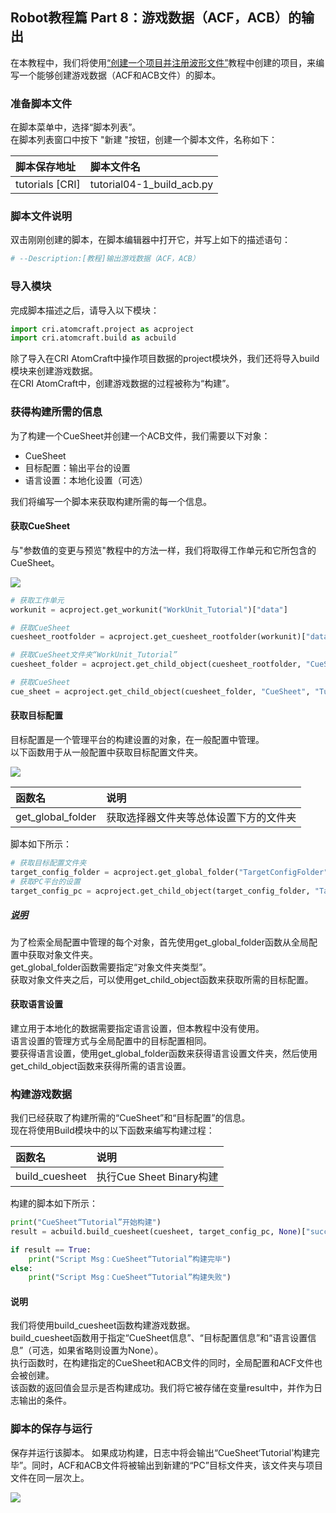 ## Robot教程篇 Part 8：游戏数据（ACF，ACB）的输出

在本教程中，我们将使用<a href="../Ch-2-Project-Module/Atom_Craft_Robot_Part_06.md" target="_blank">“创建一个项目并注册波形文件”</a>教程中创建的项目，来编写一个能够创建游戏数据（ACF和ACB文件）的脚本。

### 准备脚本文件
在脚本菜单中，选择“脚本列表”。<br/>
在脚本列表窗口中按下 "新建 "按钮，创建一个脚本文件，名称如下：

| 脚本保存地址     | 脚本文件名                  |
|:-----------------|:----------------------------|
| tutorials [CRI]  | tutorial04-1_build_acb.py   |

### 脚本文件说明
双击刚刚创建的脚本，在脚本编辑器中打开它，并写上如下的描述语句：

```python
# --Description:[教程]输出游戏数据（ACF，ACB）
```

### 导入模块
完成脚本描述之后，请导入以下模块：

```python
import cri.atomcraft.project as acproject
import cri.atomcraft.build as acbuild
```

除了导入在CRI AtomCraft中操作项目数据的project模块外，我们还将导入build模块来创建游戏数据。<br/>
在CRI AtomCraft中，创建游戏数据的过程被称为“构建”。

### 获得构建所需的信息
为了构建一个CueSheet并创建一个ACB文件，我们需要以下对象：
* CueSheet
* 目标配置：输出平台的设置
* 语言设置：本地化设置（可选）

我们将编写一个脚本来获取构建所需的每一个信息。

#### 获取CueSheet
与"参数值的变更与预览"教程中的方法一样，我们将取得工作单元和它所包含的CueSheet。

![](https://game.criware.jp/wp-content/uploads/2020/11/robot_07_01.png)

```python
# 获取工作单元
workunit = acproject.get_workunit("WorkUnit_Tutorial")["data"]

# 获取CueSheet
cuesheet_rootfolder = acproject.get_cuesheet_rootfolder(workunit)["data"]

# 获取CueSheet文件夹“WorkUnit_Tutorial”
cuesheet_folder = acproject.get_child_object(cuesheet_rootfolder, "CueSheetFolder", "WorkUnit_Tutorial")["data"]

# 获取CueSheet
cue_sheet = acproject.get_child_object(cuesheet_folder, "CueSheet", "Tutorial")["data"]
```

#### 获取目标配置
目标配置是一个管理平台的构建设置的对象，在一般配置中管理。<br/>
以下函数用于从一般配置中获取目标配置文件夹。

![](https://game.criware.jp/wp-content/uploads/2020/11/robot_07_02.png)

| 函数名            | 说明                |
|:------------------|:--------------------|
| get_global_folder | 获取选择器文件夹等总体设置下方的文件夹 |

脚本如下所示：

```python
# 获取目标配置文件夹
target_config_folder = acproject.get_global_folder("TargetConfigFolder")["data"]
# 获取PC平台的设置
target_config_pc = acproject.get_child_object(target_config_folder, "TargetConfigPc", "PC")["data"]
```

##### <u>说明</u>
为了检索全局配置中管理的每个对象，首先使用get_global_folder函数从全局配置中获取对象文件夹。<br/>
get_global_folder函数需要指定“对象文件夹类型”。<br/>
获取对象文件夹之后，可以使用get_child_object函数来获取所需的目标配置。

#### 获取语言设置
建立用于本地化的数据需要指定语言设置，但本教程中没有使用。<br/>
语言设置的管理方式与全局配置中的目标配置相同。<br/>
要获得语言设置，使用get_global_folder函数来获得语言设置文件夹，然后使用get_child_object函数来获得所需的语言设置。

### 构建游戏数据
我们已经获取了构建所需的“CueSheet”和“目标配置”的信息。<br/>
现在将使用Build模块中的以下函数来编写构建过程：

| 函数名         | 说明                 |
|:---------------|:---------------------|
| build_cuesheet | 执行Cue Sheet Binary构建 |

构建的脚本如下所示：

```python
print("CueSheet“Tutorial”开始构建")
result = acbuild.build_cuesheet(cuesheet, target_config_pc, None)["succeed"]

if result == True:
    print("Script Msg：CueSheet“Tutorial”构建完毕")
else:
    print("Script Msg：CueSheet“Tutorial”构建失败")
```

#### 说明
我们将使用build_cuesheet函数构建游戏数据。<br/>
build_cuesheet函数用于指定“CueSheet信息”、“目标配置信息”和“语言设置信息”（可选，如果省略则设置为None）。<br/>
执行函数时，在构建指定的CueSheet和ACB文件的同时，全局配置和ACF文件也会被创建。<br/>
该函数的返回值会显示是否构建成功。我们将它被存储在变量result中，并作为日志输出的条件。

### 脚本的保存与运行
保存并运行该脚本。
如果成功构建，日志中将会输出“CueSheet‘Tutorial’构建完毕”。同时，ACF和ACB文件将被输出到新建的“PC”目标文件夹，该文件夹与项目文件在同一层次上。

![](https://game.criware.jp/wp-content/uploads/2020/11/robot_07_03.png)
